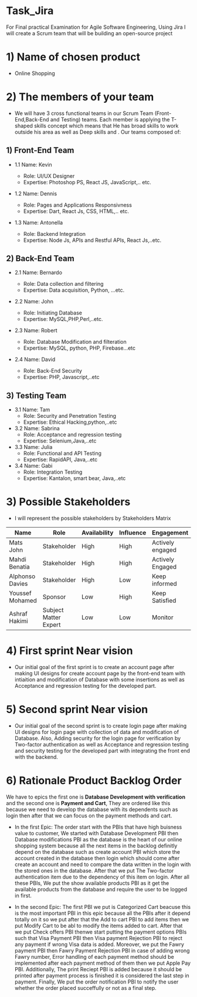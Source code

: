 # Task_Jira
For Final practical Examination for Agile Software Engineering, Using Jira I will create a Scrum team that will be building an open-source project 

# 1) Name of chosen product
* Online Shopping
# 2) The members of your team
* We will have 3 cross functional teams in our Scrum Team (Front-End,Back-End and Testing) teams. Each member is applying the T-shaped skills concept which means that He has   broad skills to work outside his area as well as Deep skills and . Our teams composed of:

## 1) Front-End Team
* 1.1 Name: Kevin
  * Role: UI/UX Designer
  * Expertise: Photoshop PS, React JS, JavaScript,.. etc.

* 1.2 Name: Dennis
  * Role: Pages and Applications Responsivness
  * Expertise: Dart, React Js, CSS, HTML,.. etc.

* 1.3 Name: Antonella
  * Role: Backend Integration
  * Expertise: Node Js, APIs and Restful APIs, React Js,..etc.

## 2) Back-End Team
* 2.1 Name: Bernardo
  * Role: Data collection and filtering
  * Expertise: Data acquisition, Python, …etc.

* 2.2 Name: John
  * Role: Initiating Database
  * Expertise: MySQL,PHP,Perl,..etc.

* 2.3 Name: Robert
  * Role: Database Modification and filteration
  * Expertise: MySQL, python, PHP, Firebase...etc
* 2.4 Name: David
  * Role: Back-End Security
  * Expertise: PHP, Javascript,..etc

## 3) Testing Team
* 3.1 Name: Tam
  * Role: Security and Penetration Testing
  * Expertise: Ethical Hacking,python,..etc
* 3.2 Name: Sabrina
  * Role: Acceptance and regression testing
  * Expertise: Selenium,Java,..etc
* 3.3 Name: Julia
  * Role: Functional and API Testing
  * Expertise: RapidAPI, Java,..etc
* 3.4 Name: Gabi
  * Role: Integration Testing
  * Expertise: Kantalon, smart bear, Java,..etc
  
# 3) Possible Stakeholders
* I will represent the possible stakeholders by Stakeholders Matrix

| Name        | Role        | Availability| Influence   | Engagement |
| ----------- | ----------- | ----------- | ----------- | ---------- |
| Mats John   | Stakeholder | High          | High          | Actively engaged |
| Mahdi Benatia   | Stakeholder | High    | High   | Actively Engaged |
| Alphonso Davies | Stakeholder | High  | Low   | Keep informed    |
| Youssef Mohamed | Sponsor     | Low    | High   | Keep Satisfied   |
| Ashraf Hakimi   | Subject Matter Expert | Low | Low    | Monitor          |

# 4) First sprint Near vision
* Our initial goal of the first sprint is to create an account page after making UI designs for create account page by the front-end team with intiaition and modification of Database with some insertions as well as Acceptance and regression testing for the developed part.

# 5) Second sprint Near vision
* Our initial goal of the second sprint is to create login page after making UI designs for login page with collection of data and modification of Database. Also, Adding security for the login page for verification by Two-factor authentication as well as Acceptance and regression testing and security testing for the developed part with integrating the front end with the backend.

# 6) Rationale Product Backlog Order
We have to epics the first one is **Database Development with verification** and the second one is **Payment and Cart**, They are ordered like this because we need to develop the database with its dependents such as login then after that we can focus on the payment methods and cart.

* In the first Epic: The order start with the PBIs that have high buisness value to customer, We started with Database Development PBI then Database modifications PBI as the database is the heart of our online shopping system because all the next items in the backlog definitly depend on the database such as create account PBI which store the account created in the database then login which should come after create an account and need to compare the data written in the login with the stored ones in the database. After that we put The Two-factor authentication item due to the dependency of this item on login. After all these PBIs, We put the show available products PBI as it get the available products from the database and require the user to be logged in first.

* In the second Epic:  The first PBI we put is Categorized Cart beacuse this is the most important PBI in this epic because all the PBIs after it depend totally on it so we put after that the Add to cart PBI to add items then we put Modify Cart to be abl to modify the items added to cart. After that we put Check offers PBI thenwe start putting the payment options PBIs such that Visa Payment PBI then Visa payment Rejection PBI to reject any payment if wrong Visa data is added. Moreover, we put the Fawry payment PBI then Fawry Payment Rejection PBI in case of adding wrong Fawry number, Error handling of each payment method should be implemented after each payment method of them then we put Apple Pay PBI. Additionally, The print Reciept PBI is added because it should be printed after payment process is finished it is considered the last step in payment. Finally, We put the order notification PBI to notify the user whether the order placed succeffully or not as a final step.
